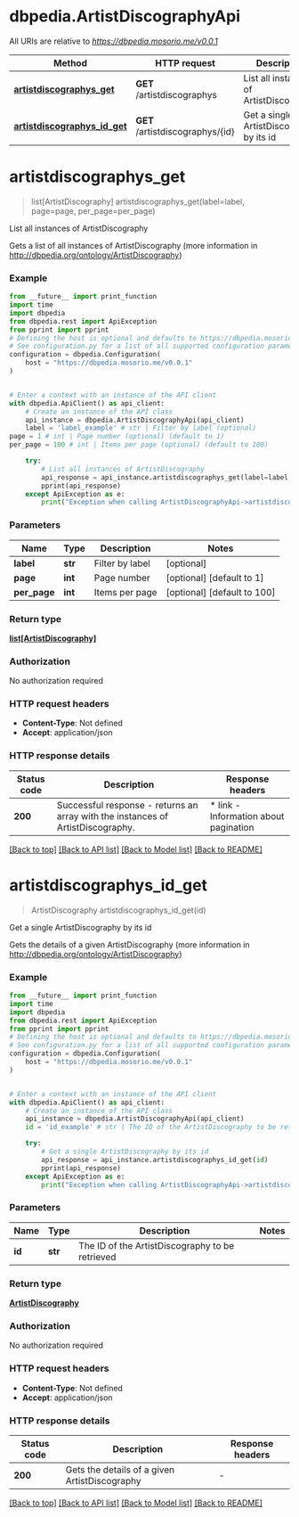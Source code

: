 # dbpedia.ArtistDiscographyApi

All URIs are relative to *https://dbpedia.mosorio.me/v0.0.1*

Method | HTTP request | Description
------------- | ------------- | -------------
[**artistdiscographys_get**](ArtistDiscographyApi.md#artistdiscographys_get) | **GET** /artistdiscographys | List all instances of ArtistDiscography
[**artistdiscographys_id_get**](ArtistDiscographyApi.md#artistdiscographys_id_get) | **GET** /artistdiscographys/{id} | Get a single ArtistDiscography by its id


# **artistdiscographys_get**
> list[ArtistDiscography] artistdiscographys_get(label=label, page=page, per_page=per_page)

List all instances of ArtistDiscography

Gets a list of all instances of ArtistDiscography (more information in http://dbpedia.org/ontology/ArtistDiscography)

### Example

```python
from __future__ import print_function
import time
import dbpedia
from dbpedia.rest import ApiException
from pprint import pprint
# Defining the host is optional and defaults to https://dbpedia.mosorio.me/v0.0.1
# See configuration.py for a list of all supported configuration parameters.
configuration = dbpedia.Configuration(
    host = "https://dbpedia.mosorio.me/v0.0.1"
)


# Enter a context with an instance of the API client
with dbpedia.ApiClient() as api_client:
    # Create an instance of the API class
    api_instance = dbpedia.ArtistDiscographyApi(api_client)
    label = 'label_example' # str | Filter by label (optional)
page = 1 # int | Page number (optional) (default to 1)
per_page = 100 # int | Items per page (optional) (default to 100)

    try:
        # List all instances of ArtistDiscography
        api_response = api_instance.artistdiscographys_get(label=label, page=page, per_page=per_page)
        pprint(api_response)
    except ApiException as e:
        print("Exception when calling ArtistDiscographyApi->artistdiscographys_get: %s\n" % e)
```

### Parameters

Name | Type | Description  | Notes
------------- | ------------- | ------------- | -------------
 **label** | **str**| Filter by label | [optional] 
 **page** | **int**| Page number | [optional] [default to 1]
 **per_page** | **int**| Items per page | [optional] [default to 100]

### Return type

[**list[ArtistDiscography]**](ArtistDiscography.md)

### Authorization

No authorization required

### HTTP request headers

 - **Content-Type**: Not defined
 - **Accept**: application/json

### HTTP response details
| Status code | Description | Response headers |
|-------------|-------------|------------------|
**200** | Successful response - returns an array with the instances of ArtistDiscography. |  * link - Information about pagination <br>  |

[[Back to top]](#) [[Back to API list]](../README.md#documentation-for-api-endpoints) [[Back to Model list]](../README.md#documentation-for-models) [[Back to README]](../README.md)

# **artistdiscographys_id_get**
> ArtistDiscography artistdiscographys_id_get(id)

Get a single ArtistDiscography by its id

Gets the details of a given ArtistDiscography (more information in http://dbpedia.org/ontology/ArtistDiscography)

### Example

```python
from __future__ import print_function
import time
import dbpedia
from dbpedia.rest import ApiException
from pprint import pprint
# Defining the host is optional and defaults to https://dbpedia.mosorio.me/v0.0.1
# See configuration.py for a list of all supported configuration parameters.
configuration = dbpedia.Configuration(
    host = "https://dbpedia.mosorio.me/v0.0.1"
)


# Enter a context with an instance of the API client
with dbpedia.ApiClient() as api_client:
    # Create an instance of the API class
    api_instance = dbpedia.ArtistDiscographyApi(api_client)
    id = 'id_example' # str | The ID of the ArtistDiscography to be retrieved

    try:
        # Get a single ArtistDiscography by its id
        api_response = api_instance.artistdiscographys_id_get(id)
        pprint(api_response)
    except ApiException as e:
        print("Exception when calling ArtistDiscographyApi->artistdiscographys_id_get: %s\n" % e)
```

### Parameters

Name | Type | Description  | Notes
------------- | ------------- | ------------- | -------------
 **id** | **str**| The ID of the ArtistDiscography to be retrieved | 

### Return type

[**ArtistDiscography**](ArtistDiscography.md)

### Authorization

No authorization required

### HTTP request headers

 - **Content-Type**: Not defined
 - **Accept**: application/json

### HTTP response details
| Status code | Description | Response headers |
|-------------|-------------|------------------|
**200** | Gets the details of a given ArtistDiscography |  -  |

[[Back to top]](#) [[Back to API list]](../README.md#documentation-for-api-endpoints) [[Back to Model list]](../README.md#documentation-for-models) [[Back to README]](../README.md)

